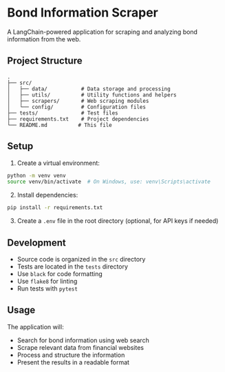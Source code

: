 # Bond Information Scraper

A LangChain-powered application for scraping and analyzing bond information from the web.

## Project Structure

```
.
├── src/
│   ├── data/           # Data storage and processing
│   ├── utils/          # Utility functions and helpers
│   ├── scrapers/       # Web scraping modules
│   └── config/         # Configuration files
├── tests/              # Test files
├── requirements.txt    # Project dependencies
└── README.md          # This file
```

## Setup

1. Create a virtual environment:
```bash
python -m venv venv
source venv/bin/activate  # On Windows, use: venv\Scripts\activate
```

2. Install dependencies:
```bash
pip install -r requirements.txt
```

3. Create a `.env` file in the root directory (optional, for API keys if needed)

## Development

- Source code is organized in the `src` directory
- Tests are located in the `tests` directory
- Use `black` for code formatting
- Use `flake8` for linting
- Run tests with `pytest`

## Usage

The application will:
- Search for bond information using web search
- Scrape relevant data from financial websites
- Process and structure the information
- Present the results in a readable format 